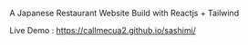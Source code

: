 A Japanese Restaurant Website
Build with Reactjs + Tailwind

Live Demo : https://callmecua2.github.io/sashimi/
